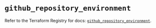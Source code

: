# `github_repository_environment`

Refer to the Terraform Registry for docs: [`github_repository_environment`](https://registry.terraform.io/providers/integrations/github/5.43.0/docs/resources/repository_environment).
